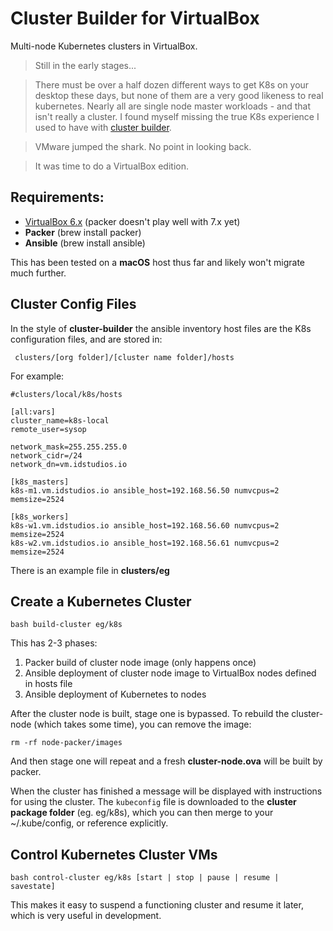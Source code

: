 Cluster Builder for VirtualBox
==============================

Multi-node Kubernetes clusters in VirtualBox.

>Still in the early stages...

>There must be over a half dozen different ways to get K8s on your desktop these days, but none of them are a very good likeness to real kubernetes.  Nearly all are single node master workloads - and that isn't really a cluster.  I found myself missing the true K8s experience I used to have with [cluster builder](https://github.com/ids/cluster-builder).

>VMware jumped the shark.  No point in looking back.  

>It was time to do a VirtualBox edition.

## Requirements:

- [VirtualBox 6.x](https://download.virtualbox.org/virtualbox/6.0.24/VirtualBox-6.0.24-139119-OSX.dmg) (packer doesn't play well with 7.x yet)
- __Packer__ (brew install packer)
- __Ansible__ (brew install ansible)

This has been tested on a __macOS__ host thus far and likely won't migrate much further.

## Cluster Config Files
In the style of __cluster-builder__ the ansible inventory host files are the K8s configuration files, and are stored in:

```
 clusters/[org folder]/[cluster name folder]/hosts
```

For example:

```
#clusters/local/k8s/hosts

[all:vars]
cluster_name=k8s-local
remote_user=sysop

network_mask=255.255.255.0
network_cidr=/24
network_dn=vm.idstudios.io

[k8s_masters]
k8s-m1.vm.idstudios.io ansible_host=192.168.56.50 numvcpus=2 memsize=2524

[k8s_workers]
k8s-w1.vm.idstudios.io ansible_host=192.168.56.60 numvcpus=2 memsize=2524
k8s-w2.vm.idstudios.io ansible_host=192.168.56.61 numvcpus=2 memsize=2524

```

There is an example file in __clusters/eg__

## Create a Kubernetes Cluster

```
bash build-cluster eg/k8s
```

This has 2-3 phases:

1. Packer build of cluster node image (only happens once)
2. Ansible deployment of cluster node image to VirtualBox nodes defined in hosts file
3. Ansible deployment of Kubernetes to nodes

After the cluster node is built, stage one is bypassed.  To rebuild the cluster-node (which takes some time), you can remove the image:

```
rm -rf node-packer/images
```

And then stage one will repeat and a fresh __cluster-node.ova__ will be built by packer.

When the cluster has finished a message will be displayed with instructions for using the cluster.  The `kubeconfig` file is downloaded to the __cluster package folder__ (eg. eg/k8s), which you can then merge to your ~/.kube/config, or reference explicitly.


## Control Kubernetes Cluster VMs

```
bash control-cluster eg/k8s [start | stop | pause | resume | savestate]
```

This makes it easy to suspend a functioning cluster and resume it later, which is very useful in development.
